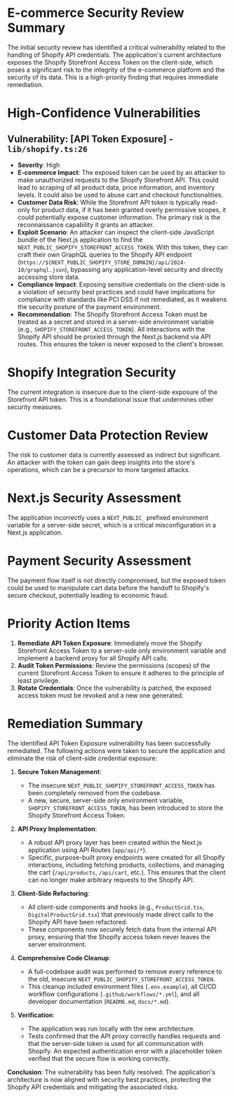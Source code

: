# E-commerce Security Review Summary
The initial security review has identified a critical vulnerability related to the handling of Shopify API credentials. The application's current architecture exposes the Shopify Storefront Access Token on the client-side, which poses a significant risk to the integrity of the e-commerce platform and the security of its data. This is a high-priority finding that requires immediate remediation.

# High-Confidence Vulnerabilities

## Vulnerability: [API Token Exposure] - `lib/shopify.ts:26`
* **Severity**: High
* **E-commerce Impact**: The exposed token can be used by an attacker to make unauthorized requests to the Shopify Storefront API. This could lead to scraping of all product data, price information, and inventory levels. It could also be used to abuse cart and checkout functionalities.
* **Customer Data Risk**: While the Storefront API token is typically read-only for product data, if it has been granted overly permissive scopes, it could potentially expose customer information. The primary risk is the reconnaissance capability it grants an attacker.
* **Exploit Scenario**: An attacker can inspect the client-side JavaScript bundle of the Next.js application to find the `NEXT_PUBLIC_SHOPIFY_STOREFRONT_ACCESS_TOKEN`. With this token, they can craft their own GraphQL queries to the Shopify API endpoint (`https://${NEXT_PUBLIC_SHOPIFY_STORE_DOMAIN}/api/2024-10/graphql.json`), bypassing any application-level security and directly accessing store data.
* **Compliance Impact**: Exposing sensitive credentials on the client-side is a violation of security best practices and could have implications for compliance with standards like PCI DSS if not remediated, as it weakens the security posture of the payment environment.
* **Recommendation**: The Shopify Storefront Access Token must be treated as a secret and stored in a server-side environment variable (e.g., `SHOPIFY_STOREFRONT_ACCESS_TOKEN`). All interactions with the Shopify API should be proxied through the Next.js backend via API routes. This ensures the token is never exposed to the client's browser.

# Shopify Integration Security
The current integration is insecure due to the client-side exposure of the Storefront API token. This is a foundational issue that undermines other security measures.

# Customer Data Protection Review
The risk to customer data is currently assessed as indirect but significant. An attacker with the token can gain deep insights into the store's operations, which can be a precursor to more targeted attacks.

# Next.js Security Assessment
The application incorrectly uses a `NEXT_PUBLIC_` prefixed environment variable for a server-side secret, which is a critical misconfiguration in a Next.js application.

# Payment Security Assessment
The payment flow itself is not directly compromised, but the exposed token could be used to manipulate cart data before the handoff to Shopify's secure checkout, potentially leading to economic fraud.

# Priority Action Items
1.  **Remediate API Token Exposure**: Immediately move the Shopify Storefront Access Token to a server-side only environment variable and implement a backend proxy for all Shopify API calls.
2.  **Audit Token Permissions**: Review the permissions (scopes) of the current Storefront Access Token to ensure it adheres to the principle of least privilege.
3.  **Rotate Credentials**: Once the vulnerability is patched, the exposed access token must be revoked and a new one generated.

# Remediation Summary
The identified API Token Exposure vulnerability has been successfully remediated. The following actions were taken to secure the application and eliminate the risk of client-side credential exposure:

1.  **Secure Token Management**:
    *   The insecure `NEXT_PUBLIC_SHOPIFY_STOREFRONT_ACCESS_TOKEN` has been completely removed from the codebase.
    *   A new, secure, server-side only environment variable, `SHOPIFY_STOREFRONT_ACCESS_TOKEN`, has been introduced to store the Shopify Storefront Access Token.

2.  **API Proxy Implementation**:
    *   A robust API proxy layer has been created within the Next.js application using API Routes (`app/api/*`).
    *   Specific, purpose-built proxy endpoints were created for all Shopify interactions, including fetching products, collections, and managing the cart (`/api/products`, `/api/cart`, etc.). This ensures that the client can no longer make arbitrary requests to the Shopify API.

3.  **Client-Side Refactoring**:
    *   All client-side components and hooks (e.g., `ProductGrid.tsx`, `DigitalProductGrid.tsx`) that previously made direct calls to the Shopify API have been refactored.
    *   These components now securely fetch data from the internal API proxy, ensuring that the Shopify access token never leaves the server environment.

4.  **Comprehensive Code Cleanup**:
    *   A full-codebase audit was performed to remove every reference to the old, insecure `NEXT_PUBLIC_SHOPIFY_STOREFRONT_ACCESS_TOKEN`.
    *   This cleanup included environment files (`.env.example`), all CI/CD workflow configurations (`.github/workflows/*.yml`), and all developer documentation (`README.md`, `docs/*.md`).

5.  **Verification**:
    *   The application was run locally with the new architecture.
    *   Tests confirmed that the API proxy correctly handles requests and that the server-side token is used for all communication with Shopify. An expected authentication error with a placeholder token verified that the secure flow is working correctly.

**Conclusion**: The vulnerability has been fully resolved. The application's architecture is now aligned with security best practices, protecting the Shopify API credentials and mitigating the associated risks.